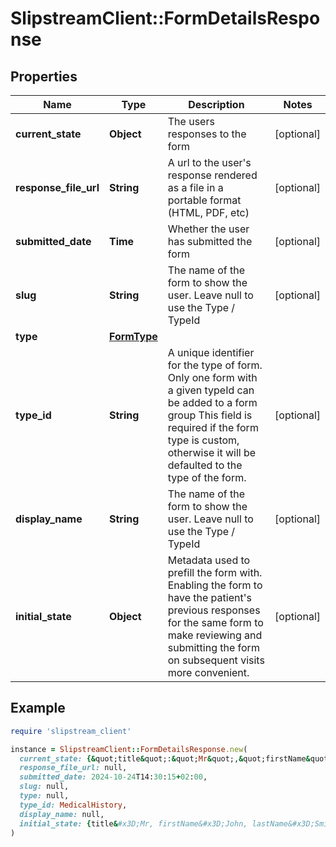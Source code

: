 # SlipstreamClient::FormDetailsResponse

## Properties

| Name | Type | Description | Notes |
| ---- | ---- | ----------- | ----- |
| **current_state** | **Object** | The users responses to the form | [optional] |
| **response_file_url** | **String** | A url to the user&#39;s response rendered as a file in a portable format (HTML, PDF, etc) | [optional] |
| **submitted_date** | **Time** | Whether the user has submitted the form | [optional] |
| **slug** | **String** | The name of the form to show the user. Leave null to use the Type / TypeId | [optional] |
| **type** | [**FormType**](FormType.md) |  |  |
| **type_id** | **String** | A unique identifier for the type of form.  Only one form with a given typeId can be added to a form group  This field is required if the form type is custom, otherwise it will be defaulted to the type of the form.  | [optional] |
| **display_name** | **String** | The name of the form to show the user. Leave null to use the Type / TypeId | [optional] |
| **initial_state** | **Object** | Metadata used to prefill the form with. Enabling the form to have the  patient&#39;s previous responses for the same form to make reviewing and  submitting the form on subsequent visits more convenient.  | [optional] |

## Example

```ruby
require 'slipstream_client'

instance = SlipstreamClient::FormDetailsResponse.new(
  current_state: {&quot;title&quot;:&quot;Mr&quot;,&quot;firstName&quot;:&quot;John&quot;,&quot;lastName&quot;:&quot;Smith&quot;},
  response_file_url: null,
  submitted_date: 2024-10-24T14:30:15+02:00,
  slug: null,
  type: null,
  type_id: MedicalHistory,
  display_name: null,
  initial_state: {title&#x3D;Mr, firstName&#x3D;John, lastName&#x3D;Smith}
)
```


